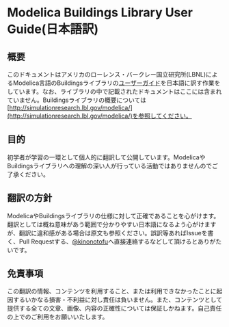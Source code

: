 # Modelica Buildings Library User Guide(日本語訳)  
## 概要  
このドキュメントはアメリカのローレンス・バークレー国立研究所(LBNL)によるModelica言語のBuildingsライブラリの[ユーザーガイド](http://simulationresearch.lbl.gov/modelica/userGuide/index.html)を日本語に訳す作業をしています。なお、ライブラリの中で記載されたドキュメントはここには含まれていません。Buildingsライブラリの概要については[http://simulationresearch.lbl.gov/modelica/](http://simulationresearch.lbl.gov/modelica/)を参照してください。  

## 目的  
初学者が学習の一環として個人的に翻訳して公開しています。ModelicaやBuildingsライブラリへの理解の深い人が行っている活動ではありませんのでご了承ください。  
  
## 翻訳の方針  
ModelicaやBuildingsライブラリの仕様に対して正確であることを心がけます。翻訳としては概ね意味があう範囲で分かりやすい日本語になるよう心がけますが、翻訳に違和感がある場合は原文も参照ください。誤訳等あればIssueを書く、Pull Requestする、[@kinonotofu](https://twitter.com/kinonotofu)へ直接連絡するなどして頂けるとありがたいです。  
  
## 免責事項
この翻訳の情報、コンテンツを利用すること、または利用できなかったことに起因するいかなる損害・不利益に対し責任は負いません。また、コンテンツとして提供する全ての文章、画像、内容の正確性については保証しかねます。自己責任の上でのご利用をお願いいたします。